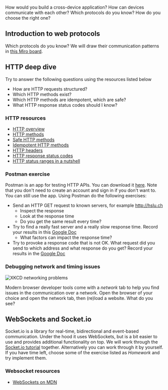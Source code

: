 How would you build a cross-device application? How can devices communicate with each other? Which protocols do you know? How do you choose the right one?

## Introduction to web protocols
Which protocols do you know? We will draw their communication patterns in [this Miro board](https://miro.com/app/board/o9J_lZaF1LU=/).

## HTTP deep dive
Try to answer the following questions using the resources listed below
* How are HTTP requests structured?
* Which HTTP methods exist?
* Which HTTP methods are idempotent, which are safe?
* What HTTP response status codes should I know?

### HTTP resources
* [HTTP overview](https://developer.mozilla.org/en-US/docs/Web/HTTP/Overview)
* [HTTP methods](https://developer.mozilla.org/en-US/docs/Web/HTTP/Methods)
* [Safe HTTP methods](https://developer.mozilla.org/en-US/docs/Glossary/safe)
* [Idempotent HTTP methods](https://developer.mozilla.org/en-US/docs/Glossary/idempotent)
* [HTTP headers](https://developer.mozilla.org/en-US/docs/Web/HTTP/Headers)
* [HTTP response status codes](https://developer.mozilla.org/en-US/docs/Web/HTTP/Status)
* [HTTP status ranges in a nutshell](https://twitter.com/stevelosh/status/372740571749572610)

### Postman exercise
Postman is an app for testing HTTP APIs. You can download it [here](https://www.postman.com/downloads/). Note that you don't need to create an account and sign in if you don't want to. You can still use the app.
Using Postman do the following exercises:
* Send an HTTP GET request to known servers, for example http://hslu.ch
   * Inspect the response
   * Look at the response time
   * Do you get the same result every time?
* Try to find a really fast server and a really slow response time. Record your results in this [Google Doc](https://docs.google.com/spreadsheets/d/17-deXCd0A-DaWr5IaBH6zBFYl6IxLeeRTEBZD0Ym1As/edit#gid=0)
   * What factors can impact the response time?
* Try to provoke a response code that is not OK. What request did you send to which address and what response do you get? Record your results in the [Google Doc](https://docs.google.com/spreadsheets/d/17-deXCd0A-DaWr5IaBH6zBFYl6IxLeeRTEBZD0Ym1As/edit#gid=430344301)

### Debugging network and timing issues
![XKCD networking problems](https://imgs.xkcd.com/comics/networking_problems.png )

Modern browser developer tools come with a _network_ tab to help you find issues in the communication over a network. Open the browser of your choice and open the network tab, then (re)load a website. What do you see? 

## WebSockets and Socket.io
Socket.io is a library for real-time, bidirectional and event-based communication. Under the hood it uses WebSockets, but is a bit easier to use and provides additional functionality on top.
We will work through the [Socket.io tutorial](https://socket.io/get-started/chat/) together. Alternatively you can work through it by yourself. If you have time left, choose some of the exercise listed as _Homework_ and try implement them.

### Websocket resources
* [WebSockets on MDN](https://developer.mozilla.org/en-US/docs/Web/API/WebSockets_API)